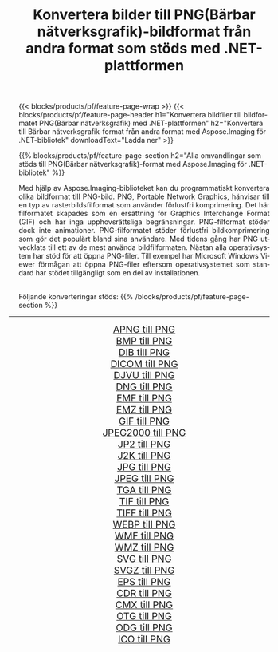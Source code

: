 ﻿---
title: Konvertera bilder till PNG(Bärbar nätverksgrafik)-bildformat från andra format som stöds med .NET-plattformen 
weight: 3920
url: /sv/net/conversion/to/png 
lang: sv
langdirlevel: 2
locales: zh-hans,ja,it,ru,de,es,fr,nl,id,lt,pl,pt,vi,tr,ko,zh-hant,ar,hi,th,sv,cs,uk,he
description: Med Aspose.Imaging för .NET-bibliotek är det lätt att konvertera till PNG(Bärbar nätverksgrafik) från andra bildformat som stöds
---

{{< blocks/products/pf/feature-page-wrap >}}
{{< blocks/products/pf/feature-page-header h1="Konvertera bildfiler till bildformatet PNG(Bärbar nätverksgrafik) med .NET-plattformen" h2="Konvertera till Bärbar nätverksgrafik-format från andra format med Aspose.Imaging för .NET-bibliotek" downloadText="Ladda ner" >}}


{{% blocks/products/pf/feature-page-section  h2="Alla omvandlingar som stöds till PNG(Bärbar nätverksgrafik)-format med Aspose.Imaging för .NET-bibliotek" %}}
<p align=justify>Med hjälp av Aspose.Imaging-biblioteket kan du programmatiskt konvertera olika bildformat till PNG-bild. PNG, Portable Network Graphics, hänvisar till en typ av rasterbildsfilformat som använder förlustfri komprimering. Det här filformatet skapades som en ersättning för Graphics Interchange Format (GIF) och har inga upphovsrättsliga begränsningar. PNG-filformat stöder dock inte animationer. PNG-filformatet stöder förlustfri bildkomprimering som gör det populärt bland sina användare. Med tidens gång har PNG utvecklats till ett av de mest använda bildfilformaten. Nästan alla operativsystem har stöd för att öppna PNG-filer. Till exempel har Microsoft Windows Viewer förmågan att öppna PNG-filer eftersom operativsystemet som standard har stödet tillgängligt som en del av installationen.</p>
<br/>
Följande konverteringar stöds:
{{% /blocks/products/pf/feature-page-section %}}
<div class="container-fluid productfamilypage bg-gray">
    <div class="convertypes bg-gray agp-content section">
        <div class="container">
		<hr style="margin-left:-20px;"/>
		<div class="row other-converters" style="gap: 10px;font-size: 19px;text-align:center;">
		    <div class='col-md-2 other-converter remove-lp remove-rp'><a href="/imaging/sv/net/conversion/apng-to-png" style="padding:15px;">APNG till PNG</a></div>
<div class='col-md-2 other-converter remove-lp remove-rp'><a href="/imaging/sv/net/conversion/bmp-to-png" style="padding:15px;">BMP till PNG</a></div>
<div class='col-md-2 other-converter remove-lp remove-rp'><a href="/imaging/sv/net/conversion/dib-to-png" style="padding:15px;">DIB till PNG</a></div>
<div class='col-md-2 other-converter remove-lp remove-rp'><a href="/imaging/sv/net/conversion/dicom-to-png" style="padding:15px;">DICOM till PNG</a></div>
<div class='col-md-2 other-converter remove-lp remove-rp'><a href="/imaging/sv/net/conversion/djvu-to-png" style="padding:15px;">DJVU till PNG</a></div>
<div class='col-md-2 other-converter remove-lp remove-rp'><a href="/imaging/sv/net/conversion/dng-to-png" style="padding:15px;">DNG till PNG</a></div>
<div class='col-md-2 other-converter remove-lp remove-rp'><a href="/imaging/sv/net/conversion/emf-to-png" style="padding:15px;">EMF till PNG</a></div>
<div class='col-md-2 other-converter remove-lp remove-rp'><a href="/imaging/sv/net/conversion/emz-to-png" style="padding:15px;">EMZ till PNG</a></div>
<div class='col-md-2 other-converter remove-lp remove-rp'><a href="/imaging/sv/net/conversion/gif-to-png" style="padding:15px;">GIF till PNG</a></div>
<div class='col-md-2 other-converter remove-lp remove-rp'><a href="/imaging/sv/net/conversion/jpeg2000-to-png" style="padding:15px;">JPEG2000 till PNG</a></div>
<div class='col-md-2 other-converter remove-lp remove-rp'><a href="/imaging/sv/net/conversion/jp2-to-png" style="padding:15px;">JP2 till PNG</a></div>
<div class='col-md-2 other-converter remove-lp remove-rp'><a href="/imaging/sv/net/conversion/j2k-to-png" style="padding:15px;">J2K till PNG</a></div>
<div class='col-md-2 other-converter remove-lp remove-rp'><a href="/imaging/sv/net/conversion/jpg-to-png" style="padding:15px;">JPG till PNG</a></div>
<div class='col-md-2 other-converter remove-lp remove-rp'><a href="/imaging/sv/net/conversion/jpeg-to-png" style="padding:15px;">JPEG till PNG</a></div>
<div class='col-md-2 other-converter remove-lp remove-rp'><a href="/imaging/sv/net/conversion/tga-to-png" style="padding:15px;">TGA till PNG</a></div>
<div class='col-md-2 other-converter remove-lp remove-rp'><a href="/imaging/sv/net/conversion/tif-to-png" style="padding:15px;">TIF till PNG</a></div>
<div class='col-md-2 other-converter remove-lp remove-rp'><a href="/imaging/sv/net/conversion/tiff-to-png" style="padding:15px;">TIFF till PNG</a></div>
<div class='col-md-2 other-converter remove-lp remove-rp'><a href="/imaging/sv/net/conversion/webp-to-png" style="padding:15px;">WEBP till PNG</a></div>
<div class='col-md-2 other-converter remove-lp remove-rp'><a href="/imaging/sv/net/conversion/wmf-to-png" style="padding:15px;">WMF till PNG</a></div>
<div class='col-md-2 other-converter remove-lp remove-rp'><a href="/imaging/sv/net/conversion/wmz-to-png" style="padding:15px;">WMZ till PNG</a></div>
<div class='col-md-2 other-converter remove-lp remove-rp'><a href="/imaging/sv/net/conversion/svg-to-png" style="padding:15px;">SVG till PNG</a></div>
<div class='col-md-2 other-converter remove-lp remove-rp'><a href="/imaging/sv/net/conversion/svgz-to-png" style="padding:15px;">SVGZ till PNG</a></div>
<div class='col-md-2 other-converter remove-lp remove-rp'><a href="/imaging/sv/net/conversion/eps-to-png" style="padding:15px;">EPS till PNG</a></div>
<div class='col-md-2 other-converter remove-lp remove-rp'><a href="/imaging/sv/net/conversion/cdr-to-png" style="padding:15px;">CDR till PNG</a></div>
<div class='col-md-2 other-converter remove-lp remove-rp'><a href="/imaging/sv/net/conversion/cmx-to-png" style="padding:15px;">CMX till PNG</a></div>
<div class='col-md-2 other-converter remove-lp remove-rp'><a href="/imaging/sv/net/conversion/otg-to-png" style="padding:15px;">OTG till PNG</a></div>
<div class='col-md-2 other-converter remove-lp remove-rp'><a href="/imaging/sv/net/conversion/odg-to-png" style="padding:15px;">ODG till PNG</a></div>
<div class='col-md-2 other-converter remove-lp remove-rp'><a href="/imaging/sv/net/conversion/ico-to-png" style="padding:15px;">ICO till PNG</a></div>
                </div>
        </div>
    </div>
</div>
<br/>

